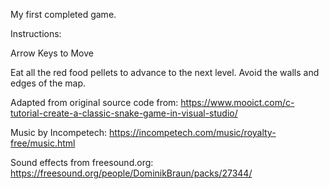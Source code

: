 My first completed game. 

Instructions:  

Arrow Keys to Move

Eat all the red food pellets to advance to the next level.
Avoid the walls and edges of the map.

Adapted from original source code from: https://www.mooict.com/c-tutorial-create-a-classic-snake-game-in-visual-studio/ 

Music by Incompetech: https://incompetech.com/music/royalty-free/music.html

Sound effects from freesound.org:  https://freesound.org/people/DominikBraun/packs/27344/
